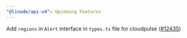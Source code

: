 ```yaml
---
"@linode/api-v4": Upcoming Features
---
```


Add `regions` in `Alert` interface in `types.ts` file for cloudpulse ([#12435](https://github.com/linode/manager/pull/12435))
